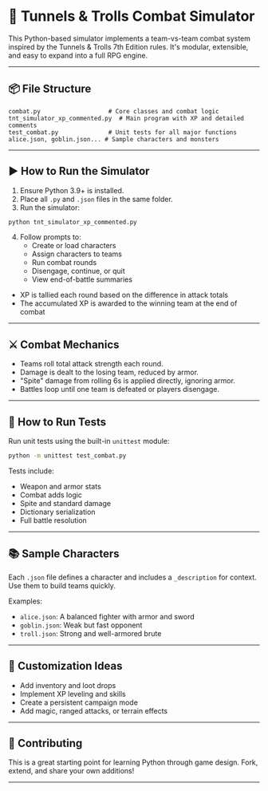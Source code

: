 
# 🐉 Tunnels & Trolls Combat Simulator

This Python-based simulator implements a team-vs-team combat system inspired by the Tunnels & Trolls 7th Edition rules. It's modular, extensible, and easy to expand into a full RPG engine.

---

## 📦 File Structure

```
combat.py                   # Core classes and combat logic
tnt_simulator_xp_commented.py  # Main program with XP and detailed comments
test_combat.py              # Unit tests for all major functions
alice.json, goblin.json... # Sample characters and monsters
```

---

## ▶️ How to Run the Simulator

1. Ensure Python 3.9+ is installed.
2. Place all `.py` and `.json` files in the same folder.
3. Run the simulator:

```bash
python tnt_simulator_xp_commented.py
```

4. Follow prompts to:
   - Create or load characters
   - Assign characters to teams
   - Run combat rounds
   - Disengage, continue, or quit
   - View end-of-battle summaries
  - XP is tallied each round based on the difference in attack totals
  - The accumulated XP is awarded to the winning team at the end of combat

---

## ⚔️ Combat Mechanics

- Teams roll total attack strength each round.
- Damage is dealt to the losing team, reduced by armor.
- "Spite" damage from rolling 6s is applied directly, ignoring armor.
- Battles loop until one team is defeated or players disengage.

---

## 🧪 How to Run Tests

Run unit tests using the built-in `unittest` module:

```bash
python -m unittest test_combat.py
```

Tests include:
- Weapon and armor stats
- Combat adds logic
- Spite and standard damage
- Dictionary serialization
- Full battle resolution

---

## 📚 Sample Characters

Each `.json` file defines a character and includes a `_description` for context. Use them to build teams quickly.

Examples:
- `alice.json`: A balanced fighter with armor and sword
- `goblin.json`: Weak but fast opponent
- `troll.json`: Strong and well-armored brute

---

## 🧱 Customization Ideas

- Add inventory and loot drops
- Implement XP leveling and skills
- Create a persistent campaign mode
- Add magic, ranged attacks, or terrain effects

---

## 🤝 Contributing

This is a great starting point for learning Python through game design. Fork, extend, and share your own additions!

---
